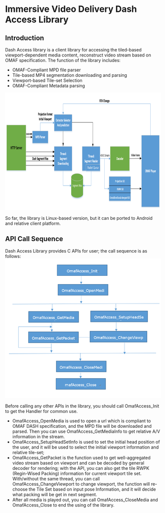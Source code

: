 # Immersive Video Delivery Dash Access Library

## Introduction 
Dash Access library is a client library for accessing the tiled-based viewport-dependent media content, reconstruct video stream based on OMAF specification. The function of the library includes:
- OMAF-Compliant MPD file parser
- Tile-based MP4 segmentation downloading and parsing
- Viewport-based Tile-set Selection
- OMAF-Compliant Metadata parsing

<IMG src="img/OMAF_Compliant-Video-Delivery-DashAccess.png" height="380">

So far, the library is Linux-based version, but it can be ported to Android and relative client platform.

## API Call Sequence

Dash Access Library provides C APIs for user; the call sequence is as follows:
<IMG src="img/OMAF_Compliant-Video-Delivery-DashAccess_CallSeq.png" height="450">

Before calling any other APIs in the library, you should call OmafAccess_Init to get the Handler for common use. 
- OmafAccess_OpenMedia is used to open a url which is compliant to OMAF DASH specification, and the MPD file will be downloaded and parsed. Then you can use OmafAccess_GetMediaInfo to get relative A/V information in the stream.
- OmafAccess_SetupHeadSetInfo is used to set the initial head position of the user, and it will be used to select the initial viewport information and relative tile-set; 
- OmafAccess_GetPacket is the function used to get well-aggregated video stream based on viewport and can be decoded by general decoder for rendering; with the API, you can also get the tile RWPK (Regin-Wised Packing) information for current viewport tile set. With/without the same thread, you can call OmafAccess_ChangeViewport to change viewport, the function will re-choose the Tile Set based on input pose Information, and it will decide what packing will be get in next segment.
- After all media is played out, you can call OmafAccess_CloseMedia and OmafAccess_Close to end the using of the library.
